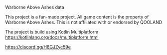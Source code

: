 Warborne Above Ashes data

This project is a fan-made project. All game content is the property of Warborne Above Ashes. This is not affiliated with or endorsed by QOOLAND

The project is build using Kotlin Multiplatform https://kotlinlang.org/docs/multiplatform.html

https://discord.gg/H8GJZyc59e
